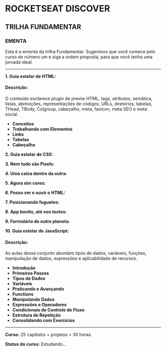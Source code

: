 # ROCKETSEAT DISCOVER
## TRILHA FUNDAMENTAR

### EMENTA
Esta é a ementa da trilha Fundamentar. Sugerimos que você comece pelo curso de número um e siga a ordem proposta, para que você tenha uma jornada ideal.

---

__1. Guia estelar de HTML:__
#### Descrição:
O conteúdo esclarece plugin de previw HTML, tags, atributos, semâtica, listas, abrevições, representações de códigos, URLs, diretórios, tabelas, THead, TBody, Colgroup, cabeçalho, meta, favicon, meta SEO e meta social.

  * __Conceitos__
  * __Trabalhando com Elementos__
  * __Links__
  * __Tabelas__
  * __Cabeçalho__

__2. Guia estelar de CSS:__

__3. Nem tudo são Pixels:__

__4. Uma caixa dentro da outra:__

__5. Agora sim cores:__

__6. Posso ver e ouvir o HTML:__

__7. Posicionando foguetes:__

__8. App bonito, até nos textos:__

__9. Formulário de outro planeta:__

__10. Guia estelar de JavaScript:__
#### Descrição:
As aulas desse conjunto abordam tipos de dados, variáveis, funções, manipulação de dados, expressões e aplicabilidade de recursos.

  * __Introdução__
  * __Primeiros Passos__
  * __Tipos de Dados__
  * __Variáveis__
  * __Praticando e Avançando__
  * __Functions__
  * __Manipulando Dados__
  * __Expressões e Operadores__
  * __Condicionais de Controle de Fluxo__
  * __Estrutura de Repetição__
  * __Consolidando com Exercícios__

---

__Curso:__ 25 capítulos + projetos = 30 horas

__Status do curso:__ Estudando...